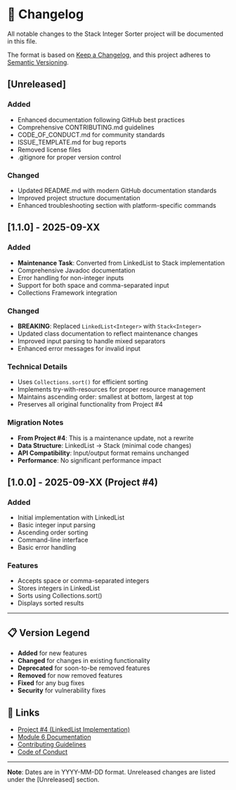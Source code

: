 # 📝 Changelog

All notable changes to the Stack Integer Sorter project will be documented in this file.

The format is based on [Keep a Changelog](https://keepachangelog.com/en/1.0.0/),
and this project adheres to [Semantic Versioning](https://semver.org/spec/v2.0.0.html).

## [Unreleased]

### Added
- Enhanced documentation following GitHub best practices
- Comprehensive CONTRIBUTING.md guidelines
- CODE_OF_CONDUCT.md for community standards
- ISSUE_TEMPLATE.md for bug reports
- Removed license files
- .gitignore for proper version control

### Changed
- Updated README.md with modern GitHub documentation standards
- Improved project structure documentation
- Enhanced troubleshooting section with platform-specific commands

## [1.1.0] - 2025-09-XX

### Added
- **Maintenance Task**: Converted from LinkedList to Stack implementation
- Comprehensive Javadoc documentation
- Error handling for non-integer inputs
- Support for both space and comma-separated input
- Collections Framework integration

### Changed
- **BREAKING**: Replaced `LinkedList<Integer>` with `Stack<Integer>`
- Updated class documentation to reflect maintenance changes
- Improved input parsing to handle mixed separators
- Enhanced error messages for invalid input

### Technical Details
- Uses `Collections.sort()` for efficient sorting
- Implements try-with-resources for proper resource management
- Maintains ascending order: smallest at bottom, largest at top
- Preserves all original functionality from Project #4

### Migration Notes
- **From Project #4**: This is a maintenance update, not a rewrite
- **Data Structure**: LinkedList → Stack (minimal code changes)
- **API Compatibility**: Input/output format remains unchanged
- **Performance**: No significant performance impact

## [1.0.0] - 2025-09-XX (Project #4)

### Added
- Initial implementation with LinkedList<Integer>
- Basic integer input parsing
- Ascending order sorting
- Command-line interface
- Basic error handling

### Features
- Accepts space or comma-separated integers
- Stores integers in LinkedList
- Sorts using Collections.sort()
- Displays sorted results

---

## 📋 Version Legend

- **Added** for new features
- **Changed** for changes in existing functionality
- **Deprecated** for soon-to-be removed features
- **Removed** for now removed features
- **Fixed** for any bug fixes
- **Security** for vulnerability fixes

## 🔗 Links

- [Project #4 (LinkedList Implementation)](https://github.com/yourusername/project-4)
- [Module 6 Documentation](https://github.com/yourusername/module-6-docs)
- [Contributing Guidelines](CONTRIBUTING.md)
- [Code of Conduct](CODE_OF_CONDUCT.md)

---

**Note**: Dates are in YYYY-MM-DD format. Unreleased changes are listed under the [Unreleased] section.
